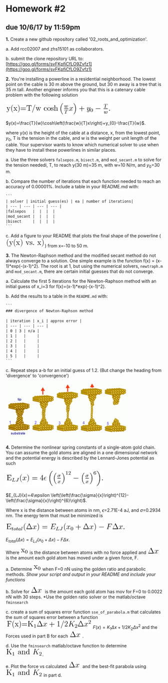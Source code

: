 # Homework #2
## due 10/6/17 by 11:59pm


**1\.** Create a new github repository called '02_roots_and_optimization'. 

  a. Add rcc02007 and zhs15101 as collaborators.

  b. submit the clone repository URL to:
  [https://goo.gl/forms/svFKpfiCfLO9Zvfz1](https://goo.gl/forms/svFKpfiCfLO9Zvfz1)


**2\.** You're installing a powerline in a residential neighborhood. The lowest point on the
cable is 30 m above the ground, but 30 m away is a tree that is 35 m tall. Another
engineer informs you that this is a catenary cable problem with the following solution

  ![eq. 1](./equations/eq1.png)
  
  $y(x)=\frac{T}{w}\cosh\left(\frac{w}{T}x\right)+y_{0}-\frac{T}{w}$.

  where y(x) is the height of the cable at a distance, x, from the lowest point, $y_{0}$,
  T is the tension in the cable, and w is the weight per unit length of the cable. Your
  supervisor wants to know which numerical solver to use when they have to install these
  powerlines in similar places. 
    
  a. Use the three solvers `falsepos.m`, `bisect.m`, and `mod_secant.m`
  to solve for the tension neededi, T, to reach y(30 m)=35 m, with w=10 N/m, and $y_{0}$=30 m. 

  b. Compare the number of iterations that each function needed to reach an
  accuracy of 0.00001%. Include a table in your README.md with:

    ```
    | solver | initial guess(es) | ea | number of iterations|
    | --- | --- | --- | --- |
    |falsepos   |  |  |  |
    |mod_secant |  |  |  |
    |bisect     |  |  |  |
    ```


  c. Add a figure to your README that plots the final shape of the powerline
  (![eq2](./equations/eq2.png)) from x=-10 to 50 m. 

**3\.** The Newton-Raphson method and the modified secant method do not always converge to a
solution. One simple example is the function f(x) = (x-1)*exp(-(x-1)^2). The root is at 1, but
using the numerical solvers, `newtraph.m` and `mod_secant.m`, there are certain initial
guesses that do not converge. 

  a. Calculate the first 5 iterations for the Newton-Raphson method with an initial
  guess of x_i=3 for f(x)=(x-1)*exp(-(x-1)^2).

  b. Add the results to a table in the `README.md` with:

    ```
    ### divergence of Newton-Raphson method

    | iteration | x_i | approx error |
    | --- | --- | --- |
    | 0 | 3 | n/a |
    | 1 |   |     |
    | 2 |   |     |
    | 3 |   |     |
    | 4 |   |     |
    | 5 |   |     |
    ```

  c. Repeat steps a-b for an initial guess of 1.2. (But change the heading from
  'divergence' to 'convergence')

![Model of Gold chain, from molecular dynamics simulation](../08_optimization/Auchain_model.png)

**4\.** Determine the nonlinear spring constants of a single-atom gold chain. You can assume
the gold atoms are aligned in a one dimensional network and the potential energy is
described by the Lennard-Jones potential as such
  
  ![eq3](./equations/eq3.png)

  $E_{LJ}(x)=4\epsilon
  \left(\left(\frac{\sigma}{x}\right)^{12}-\left(\frac{\sigma}{x}\right)^{6}\right)$.

  Where x is the distance between atoms in nm, $\epsilon$=2.71E-4 aJ, and $\sigma$=0.2934
  nm. The energy term that must be minimized is 

  ![eq4](./equations/eq4.png)

  $E_{total}(\Delta x)=E_{LJ}(x_{0}+\Delta x)-F\Delta x$.

  Where ![x0](./equations/x0.png) is the distance between atoms with no force applied and
  ![dx](./equations/deltax.png) is the
  amount each gold atom has moved under a given force, F.

  a. Determine ![x0](./equations/x0.png) when F=0 nN using the golden ratio and parabolic methods. *Show
  your script and output in your README and include your functions*

  b. Solve for ![dx](./equations/deltax.png) is the
  amount each gold atom has mov for F=0 to 0.0022 nN with 30 steps. *Use the golden ratio
  solver or the matlab/octave `fminsearch`

  c. create a sum of squares error function `sse_of_parabola.m` that calculates the sum of
  squares error between a function ![F(x)](./equations/fx.png) $F(x)=K_{1}\Delta x+1/2K_{2}\Delta x^{2}$ and the
  Forces used in part B for each ![dx](./equations/deltax.png). 

  d. Use the `fminsearch` matlab/octave function to determine
  ![k1k2](./equations/k1k2.png). 

  e. Plot the force vs calculated ![dx](./equations/deltax.png) and the best-fit parabola using ![k1k2](./equations/k1k2.png) in part d. 

